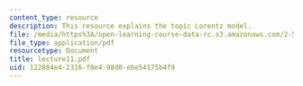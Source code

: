 ```yaml
---
content_type: resource
description: This resource explains the topic Lorentz model.
file: /media/https%3A/open-learning-course-data-rc.s3.amazonaws.com/2-58j-radiative-transfer-spring-2006/122884e42316f0e498d0ebe54175b4f9_lecture11.pdf
file_type: application/pdf
resourcetype: Document
title: lecture11.pdf
uid: 122884e4-2316-f0e4-98d0-ebe54175b4f9
---
```

